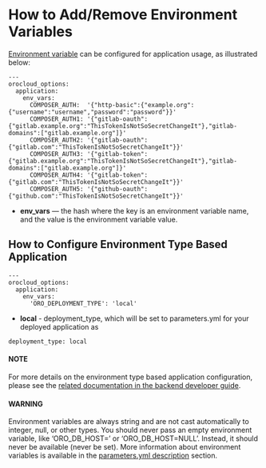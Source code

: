 <a id="orocloud-maintenance-env-vars"></a>

# How to Add/Remove Environment Variables

<a href="https://en.wikipedia.org/wiki/Environment_variable" target="_blank">Environment variable</a> can be configured for application usage, as illustrated below:

```none
---
orocloud_options:
  application:
    env_vars:
      COMPOSER_AUTH:  '{"http-basic":{"example.org":{"username":"username","password":"password"}}'
      COMPOSER_AUTH1: '{"gitlab-oauth":{"gitlab.example.org":"ThisTokenIsNotSoSecretChangeIt"},"gitlab-domains":["gitlab.example.org"]}'
      COMPOSER_AUTH2: '{"gitlab-oauth":{"gitlab.com":"ThisTokenIsNotSoSecretChangeIt"}}'
      COMPOSER_AUTH3: '{"gitlab-token":{"gitlab.example.org":"ThisTokenIsNotSoSecretChangeIt"},"gitlab-domains":["gitlab.example.org"]}'
      COMPOSER_AUTH4: '{"gitlab-token":{"gitlab.com":"ThisTokenIsNotSoSecretChangeIt"}}'
      COMPOSER_AUTH5: '{"github-oauth":{"github.com":"ThisTokenIsNotSoSecretChangeIt"}}'
```

* **env_vars** — the hash where the key is an environment variable name, and the value is the environment variable value.

<a id="cloud-environment-type-based-configuration"></a>

## How to Configure Environment Type Based Application

```none
---
orocloud_options:
  application:
    env_vars:
      'ORO_DEPLOYMENT_TYPE': 'local'
```

* **local** - deployment_type, which will be set to parameters.yml for your deployed application as

```none
deployment_type: local
```

#### NOTE
For more details on the environment type based application configuration, please see the <a href="https://doc.oroinc.com/backend/setup/dev-environment/env-vars/" target="_blank">related documentation in the backend developer guide</a>.

#### WARNING
Environment variables are always string and are not cast automatically to integer, null, or other types. You should never pass an empty environment variable, like ‘ORO_DB_HOST=’ or ‘ORO_DB_HOST=NULL’. Instead, it should never be available (never be set). More information about environment variables is available in the [parameters.yml description](../../backend/setup/dev-environment/parameters-yml.md#installation-parameters-yml-description) section.
